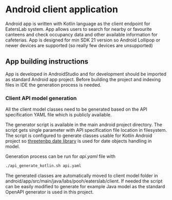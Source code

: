 # Android client application

Android app is written with Kotlin language as the client endpoint for EatersLab system. App allows users to search for nearby or favourite canteens and check occupancy data and other available information for cafeterias.
App is designed for min SDK 21 version so Android Lollipop or newer devices are supported (so really few devices are unsupported)

## App building instructions

App is developed in AndroidStudio and for development should be imported as standard Android app project. Before building the project and indexing files in IDE the generation process is needed.

### Client API model generation
All the client model classes need to be generated based on the API specification YAML file which is publicly available. 

The generator script is available in the main android project directory. The script gets single parameter with API specification file location in filesystem.  The script is configured to generate classes usable for Kotlin Android project so [threetenbp date library](https://github.com/ThreeTen/threetenbp) is used for date objects handling in model.

Generation process can be run for *api.yaml* file with
```bash
./api_generate_kotlin.sh api.yaml
```
The generated classes are automatically moved to client model folder in android/app/src/main/java/labs/pooh/eaterslab/client. If needed the script can be easily modified to generate for example Java model as the standard OpenAPI generator is used in this project.
